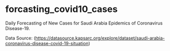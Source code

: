 # forcasting_covid10_cases
Daily Forecasting of New Cases for Saudi Arabia Epidemics of Coronavirus Disease-19.

Data Source:
(https://datasource.kapsarc.org/explore/dataset/saudi-arabia-coronavirus-disease-covid-19-situation)
